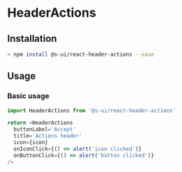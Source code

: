 # HeaderActions

## Installation

```sh
> npm install @s-ui/react-header-actions --save
```

## Usage

### Basic usage

```js
import HeaderActions from '@s-ui/react-header-actions'

return <HeaderActions
  buttonLabel='Accept'
  title='Actions header'
  icon={icon}
  onIconClick={() => alert('icon clicked')}
  onButtonClick={() => alert('button clicked')}
/>
```
